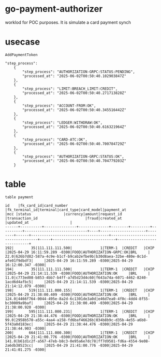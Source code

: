 # go-payment-authorizer
worklod for POC purposes. It is simulate a card payment synch

# usecase
    AddPaymentToken

    "step_process":
        {
            "step_process": "AUTHORIZATION-GRPC:STATUS:PENDING",
            "processed_at": "2025-06-02T00:50:40.102903847Z"
        },
        {
            "step_process": "LIMIT:BREACH_LIMIT:CREDIT",
            "processed_at": "2025-06-02T00:50:40.271713828Z"
        },
        {
            "step_process": "ACCOUNT-FROM:OK",
            "processed_at": "2025-06-02T00:50:40.345516442Z"
        },
        {
            "step_process": "LEDGER:WITHDRAW:OK",
            "processed_at": "2025-06-02T00:50:40.616321964Z"
        },
        {
            "step_process": "CARD-ATC:OK",
            "processed_at": "2025-06-02T00:50:40.700784729Z"
        },
        {
            "step_process": "AUTHORIZATION-GRPC:STATUS:OK",
            "processed_at": "2025-06-02T00:50:40.704779203Z"
        }

# table
    table payment
    
    id    |fk_card_id|card_number    |fk_terminal_id|terminal|card_type|card_model|payment_at                   |mcc |status               |currency|amount|request_id                          |transaction_id                      |fraud|created_at                   |updated_at                   |
    ------+----------+---------------+--------------+--------+---------+----------+-----------------------------+----+---------------------+--------+------+------------------------------------+------------------------------------+-----+-----------------------------+-----------------------------+
    192|        35|111.111.111.500|             1|TERM-1  |CREDIT   |CHIP      |2025-04-29 16:11:59.289 -0300|FOOD|AUTHORIZATION-GRPC:OK|BRL     |  22.0|626b7d82-587a-4c9e-b1cf-b9cab2efbe9b|b30d8aea-32be-480e-8c1d-afe01f9dbdf3|     |2025-04-29 16:11:59.289 -0300|2025-04-29 16:12:00.347 -0300|
    194|        35|111.111.111.500|             1|TERM-1  |CREDIT   |CHIP      |2025-04-29 21:14:11.539 -0300|FOOD|AUTHORIZATION:OK     |BRL     |  11.0|c773ed08-b853-4bb7-b4ff-a7d5d23d4c60|f643a74a-6071-4462-8240-1acd6d4afbc5|     |2025-04-29 21:14:11.539 -0300|2025-04-29 21:14:12.079 -0300|
    198|       519|111.111.000.155|             1|TERM-1  |CREDIT   |CHIP      |2025-04-29 21:38:00.409 -0300|FOOD|AUTHORIZATION:OK     |BRL     | 124.0|4466f764-0044-495e-8a2d-6c1301de3a0d|e46d7ea0-4f0c-4dd4-8f55-bc30009a9baf|     |2025-04-29 21:38:00.409 -0300|2025-04-29 21:38:00.920 -0300|
    199|       595|111.111.000.231|             1|TERM-1  |CREDIT   |CHIP      |2025-04-29 21:38:44.476 -0300|FOOD|AUTHORIZATION:OK     |BRL     |  99.0|2958b570-a55c-4aa4-a158-fd6baf46626b|034b8b9c-d35b-4e55-a6b8-5f43a0d183ec|     |2025-04-29 21:38:44.476 -0300|2025-04-29 21:38:44.903 -0300|
    200|       664|111.111.000.300|             1|TERM-1  |CREDIT   |CHIP      |2025-04-29 21:41:00.776 -0300|FOOD|AUTHORIZATION:OK     |BRL     | 141.0|b61d1c2f-a567-47eb-b8c3-0e95a6e7dc78|ff7d9581-fd6a-4554-9e08-2a6db38523cc|     |2025-04-29 21:41:00.776 -0300|2025-04-29 21:41:01.275 -0300|